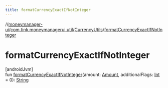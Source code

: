 ```yaml
---
title: formatCurrencyExactIfNotInteger
---
```

//[moneymanager-ui](../../../index.html)/[com.tink.moneymanagerui.util](../index.html)/[CurrencyUtils](index.html)/[formatCurrencyExactIfNotInteger](format-currency-exact-if-not-integer.html)



# formatCurrencyExactIfNotInteger



[androidJvm]\
fun [formatCurrencyExactIfNotInteger](format-currency-exact-if-not-integer.html)(amount: [Amount](../../com.tink.model.misc/-amount/index.html), additionalFlags: [Int](https://kotlinlang.org/api/latest/jvm/stdlib/kotlin/-int/index.html) = 0): [String](https://kotlinlang.org/api/latest/jvm/stdlib/kotlin/-string/index.html)




